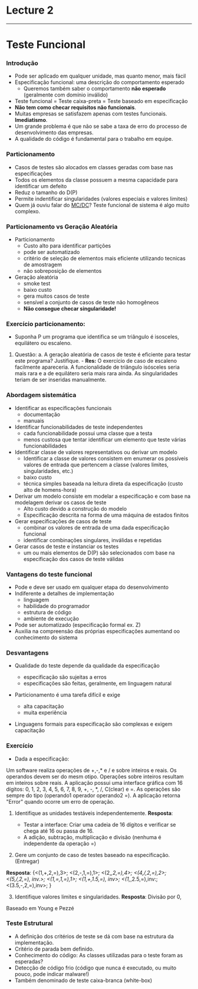 # Lecture 2

---

# Teste Funcional

### Introdução

- Pode ser aplicado em qualquer unidade, mas quanto menor, mais fácil
- Especificação funcional: uma descrição do comportamento esperado
	- Queremos também saber o comportamento **não esperado** (geralmente com domínio inválido)
- Teste funcional = Teste caixa-preta = Teste baseado em especificação
- **Não tem como checar requisitos não funcionais**.
- Muitas empresas se satisfazem apenas com testes funcionais. **Imediatismo**.
- Um grande problema é que não se sabe a taxa de erro do processo de desenvolvimento das empresas.
- A qualidade do código é fundamental para o trabalho em equipe.

### Particionamento

- Casos de testes são alocados em classes geradas com base nas especificações
- Todos os elementos da classe possuem a mesma capacidade para identificar um defeito
- Reduz o tamanho do D(P)
- Permite indentificar singularidades (valores especiais e valores limites)
- Quem já ouviu falar do [MC/DC](https://en.wikipedia.org/wiki/Modified_condition/decision_coverage)? Teste funcional de sistema é algo muito complexo.

### Particionamento vs Geração Aleatória

- Particionamento
	- Custo alto para identificar partições
	- pode ser automatizado
	- critério de seleção de elementos mais eficiente utilizando tecnicas de amostragem
	- não sobreposição de elementos
- Geração aleatória
	- smoke test
	- baixo custo
	- gera muitos casos de teste
	- sensível a conjunto de casos de teste não homogêneos
	- **Não consegue checar singularidade!**

### Exercício particionamento:
- Suponha P um programa que identifica se um triângulo é isosceles, equilátero ou escaleno.

1. Questão:
	a. A geração aleatória de casos de teste é eficiente para testar este programa? Justifique.
		- **Res:** O exercício de caso de escaleno facilmente apareceria. A funcionalidade de triângulo isósceles seria mais rara e a de equilátero seria mais rara ainda. As singularidades teriam de ser inseridas manualmente.

### Abordagem sistemática
- Identificar as especificações funcionais
	- documentação
	- manuais
- Identificar funcionabilidades de teste independentes
	- cada funcionabilidade possui uma classe que a testa
	- menos custosa que tentar identificar um elemento que teste várias funcionabilidades
- Identificar classe de valores representativos ou derivar um modelo
	- Identificar a classe de valores consistem em enumerar os possíveis valores de entrada que pertencem a classe (valores limites, singularidades, etc.)
	- baixo custo
	- técnica simples baseada na leitura direta da especificação (custo alto de homens-hora)
- Derivar um modelo consiste em modelar a especificação e com base na modelagem derivar os casos de teste
	- Alto custo devido a construção do modelo
	- Especificação descrita na forma de uma máquina de estados finitos
- Gerar especificações de casos de teste
	- combinar os valores de entrada de uma dada especificação funcional
	- identificar combinações singulares, inválidas e repetidas
- Gerar casos de teste e instanciar os testes
	- um ou mais elementos de D(P) são selecionados com base na especificação dos casos de teste válidas

### Vantagens do teste funcional
- Pode e deve ser usado em qualquer etapa do desenvolvimento
- Indiferente a detalhes de implementação
	- linguagem
	- habilidade do programador
	- estrutura de código
	- ambiente de execução
- Pode ser automatizado (especificação formal ex. Z)
- Auxilia na compreensão das próprias especificações aumentand oo conhecimento do sistema

### Desvantagens
- Qualidade do teste depende da qualidade da especificação
	- especificação são sujeitas a erros
	- especificações são feitas, geralmente, em linguagem natural

- Particionamento é uma tarefa difícil e exige
	- alta capacitação
	- muita experiência
- Linguagens formais para especificação são complexas e exigem capacitação

### Exercício
- Dada a especificação:

Um software realiza operações de +,-,* e / e sobre inteiros e reais. Os operandos devem ser do mesm otipo. Operações sobre inteiros resultam em inteiros sobre reais. A aplicação possui uma interface gráfica com 16 dígitos: 0, 1, 2, 3, 4, 5, 6, 7, 8, 9, +, -, *, /, C(clear) e =. As operações são sempre do tipo (operando1 operador operando2 =).
A aplicação retorna "Error" quando ocorre um erro de operação.

1. Identifique as unidades testáveis independentemente.
**Resposta**:
	- Testar a interface: Criar uma cadeia de 16 dígitos e verificar se chega até 16 ou passa de 16.
	- A adição, subtração, multiplicação e divisão (nenhuma é independente da operação =)

2. Gere um conjunto de caso de testes baseado na especificação.(Entregar)

**Resposta**:
{<(1,+,2,=),3>;      <(2,-,1,=),1>;     <(2,*,2,=),4>;
 <(4,/,2,=),2>;      <(5,/,2,=), inv.>; <(1,=,1,=),1>;
 <(1,+,1.5,=), inv>; <(1,*,2.5,=),inv:; <(3.5,-,2,=),inv>;
} 

3. Identifique valores limites e singularidades.
**Resposta**:
Divisão por 0, 

Baseado em Young e Pezzé

	
### Teste Estrutural

- A definição dos critérios de teste se dá com base na estrutura da implementação.
- Critério de parada bem definido.
- Conhecimento do código: As classes utilizadas para o teste foram as esperadas?
- Detecção de código frio (código que nunca é executado, ou muito pouco, pode indicar malware!)
- Também denominado de teste caixa-branca (white-box)

